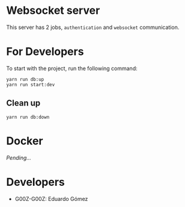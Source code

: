 # Websocket server

This server has 2 jobs, `authentication` and `websocket` communication.

# For Developers

To start with the project, run the following command: 

```
yarn run db:up
yarn run start:dev
```

## Clean up 

```
yarn run db:down
```

# Docker 

*Pending...*

# Developers

- G00Z-G00Z: Eduardo Gómez
